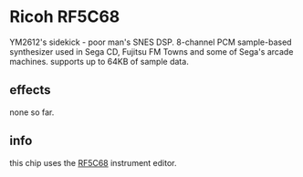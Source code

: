 # Ricoh RF5C68

YM2612's sidekick - poor man's SNES DSP. 8-channel PCM sample-based synthesizer used in Sega CD, Fujitsu FM Towns and some of Sega's arcade machines. supports up to 64KB of sample data.

## effects

none so far.

## info

this chip uses the [RF5C68](../4-instrument/rf5c68.md) instrument editor.

